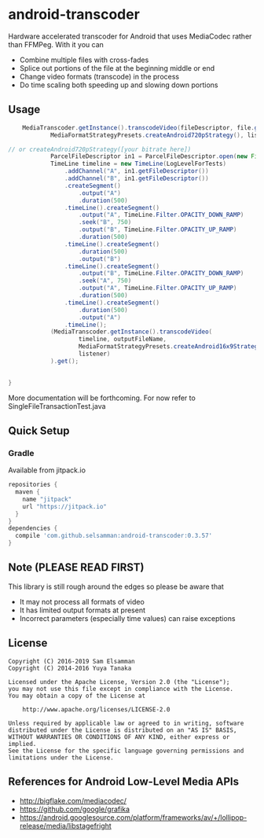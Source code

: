 android-transcoder
=================

Hardware accelerated transcoder for Android that uses MediaCodec rather than FFMPeg.  With it you can

 * Combine multiple files with cross-fades
 * Splice out portions of the file at the beginning middle or end
 * Change video formats (transcode) in the process
 * Do time scaling both speeding up and slowing down portions


## Usage

```java
    MediaTranscoder.getInstance().transcodeVideo(fileDescriptor, file.getAbsolutePath(),
            MediaFormatStrategyPresets.createAndroid720pStrategy(), listener); 

// or createAndroid720pStrategy([your bitrate here])
            ParcelFileDescriptor in1 = ParcelFileDescriptor.open(new File(inputFileName1), ParcelFileDescriptor.MODE_READ_ONLY);
            TimeLine timeline = new TimeLine(LogLevelForTests)
                .addChannel("A", in1.getFileDescriptor())
                .addChannel("B", in1.getFileDescriptor())
                .createSegment()
                    .output("A")
                    .duration(500)
                .timeLine().createSegment()
                    .output("A", TimeLine.Filter.OPACITY_DOWN_RAMP)
                    .seek("B", 750)
                    .output("B", TimeLine.Filter.OPACITY_UP_RAMP)
                    .duration(500)
                .timeLine().createSegment()
                    .duration(500)
                    .output("B")
                .timeLine().createSegment()
                    .output("B", TimeLine.Filter.OPACITY_DOWN_RAMP)
                    .seek("A", 750)
                    .output("A", TimeLine.Filter.OPACITY_UP_RAMP)
                    .duration(500)
                .timeLine().createSegment()
                    .duration(500)
                    .output("A")
                .timeLine();
            (MediaTranscoder.getInstance().transcodeVideo(
                    timeline, outputFileName,
                    MediaFormatStrategyPresets.createAndroid16x9Strategy720P(Android16By9FormatStrategy.AUDIO_BITRATE_AS_IS, Android16By9FormatStrategy.AUDIO_CHANNELS_AS_IS),
                    listener)
            ).get();
  

}
```

More documentation will be forthcoming.  For now refer to SingleFileTransactionTest.java

## Quick Setup

### Gradle

Available from jitpack.io

```groovy
repositories {
  maven {
    name "jitpack"
    url "https://jitpack.io"
  }
}
dependencies {
  compile 'com.github.selsamman:android-transcoder:0.3.57'
}
```




## Note (PLEASE READ FIRST)

This library is still rough around the edges so please be aware that
 * It may not process all formats of video
 * It has limited output formats at present
 * Incorrect parameters (especially time values) can raise exceptions
 
## License

```
Copyright (C) 2016-2019 Sam Elsamman
Copyright (C) 2014-2016 Yuya Tanaka

Licensed under the Apache License, Version 2.0 (the "License");
you may not use this file except in compliance with the License.
You may obtain a copy of the License at

    http://www.apache.org/licenses/LICENSE-2.0

Unless required by applicable law or agreed to in writing, software
distributed under the License is distributed on an "AS IS" BASIS,
WITHOUT WARRANTIES OR CONDITIONS OF ANY KIND, either express or implied.
See the License for the specific language governing permissions and
limitations under the License.
```

## References for Android Low-Level Media APIs

- http://bigflake.com/mediacodec/
- https://github.com/google/grafika
- https://android.googlesource.com/platform/frameworks/av/+/lollipop-release/media/libstagefright
